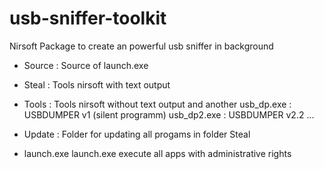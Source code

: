 # usb-sniffer-toolkit
Nirsoft Package to create an powerful usb sniffer in background

* Source :
  Source of launch.exe

* Steal :
  Tools nirsoft with text output

* Tools :
  Tools nirsoft without text output and another
    usb_dp.exe  : USBDUMPER v1 (silent programm)
    usb_dp2.exe : USBDUMPER v2.2
    ...

* Update :
  Folder for updating all progams in folder Steal

* launch.exe 
  launch.exe execute all apps with administrative rights
